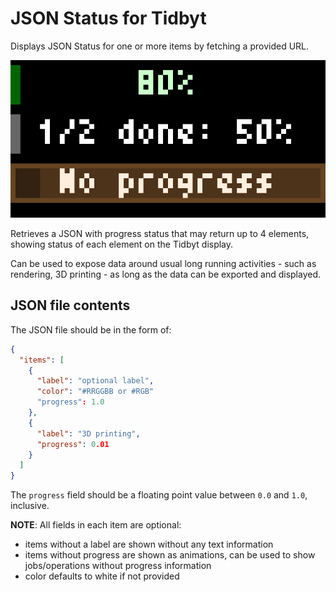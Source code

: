 # JSON Status for Tidbyt

Displays JSON Status for one or more items by fetching a provided URL.

![JSON Status for Tidbyt](json_status.gif)

Retrieves a JSON with progress status that may return up to 4 elements, showing status of each element on the Tidbyt display.

Can be used to expose data around usual long running activities - such as rendering, 3D printing - as long as the data can be exported and displayed.

## JSON file contents

The JSON file should be in the form of:

```json
{
  "items": [
    {
      "label": "optional label",
      "color": "#RRGGBB or #RGB"
      "progress": 1.0
    },
    {
      "label": "3D printing",
      "progress": 0.01
    }
  ]
}
```

The `progress` field should be a floating point value between `0.0` and `1.0`, inclusive.

**NOTE**: All fields in each item are optional:

- items without a label are shown without any text information
- items without progress are shown as animations, can be used to show jobs/operations without progress information
- color defaults to white if not provided

